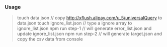 ### Usage

> touch data.json
> // copy http://xflush.alipay.com/u_5/universalQuery to data.json
> touch ignore_list.json
> // type a ignore array to ignore_list.json
> npm run step-1 
> // will generate error_list.json and update ignore_list.json
> npm run step-2 
> // will generate target.json and copy the csv data from console


